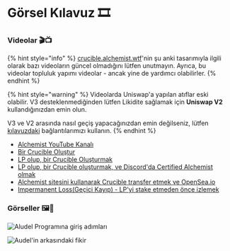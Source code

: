# Görsel Kılavuz  🎞

### **Videolar 🎬📺**

{% hint style="info" %}
[crucible.alchemist.wtf](https://crucible.alchemist.wtf/)'nin şu anki tasarımıyla ilgili olarak bazı videoların güncel olmadığını lütfen unutmayın. Ayrıca, bu videolar topluluk yapımı videolar - ancak yine de yardımcı olabilirler.
{% endhint %}

{% hint style="warning" %}
Videolarda Uniswap'a yapılan atıflar eski olabilir. V3 desteklenmediğinden lütfen Likidite sağlamak için **Uniswap V2** kullandığınızdan emin olun. 

V3 ve V2 arasında nasıl geçiş yapacağınızdan emin değilseniz, lütfen [kılavuzdaki](../acquiring-and-subscribing.md) bağlantılarımızı kullanın.
{% endhint %}

* ​[Alchemist YouTube Kanalı](https://www.youtube.com/channel/UCIs4LugynLei2TN__lJh-6Q)​
* ​[Bir Crucible Oluştur](https://www.youtube.com/watch?v=Rl9Rf-3Sp-8)​
* ​[LP olup, bir Crucible Oluşturmak](https://www.youtube.com/watch?v=Ga1qcQ6x3as)​
* ​[LP olup, bir Crucible oluşturmak, ve Discord'da Certified Alchemist olmak](https://www.youtube.com/watch?v=k7MO1QpqCds)​
* [Alchemist sitesini kullanarak Crucible transfer etmek ve OpenSea.io](https://www.youtube.com/watch?v=i2MCYimelBM)​
* ​[Impermanent Loss\(Geçici Kayıp\) - LP'yi stake etmeden önce izlemek](https://www.youtube.com/watch?v=8XJ1MSTEuU0)

### **Görseller 🖼🎨** <a id="images"></a>

![Aludel Program&#x131;na giri&#x15F; ad&#x131;mlar&#x131;](https://i.imgur.com/7sK0Jr2.png)

![Audel&apos;in arkas&#x131;ndaki fikir](https://gblobscdn.gitbook.com/assets%2F-MZtVtOEMQShtte8TrMq%2F-MbXucyjRst8LvBaN-Lz%2F-MbXuoRx6EV__ScBcnan%2Fvisual%20guide%202%20after.jpg?alt=media&token=8730349c-591b-489b-b208-f039d8c037fe)

